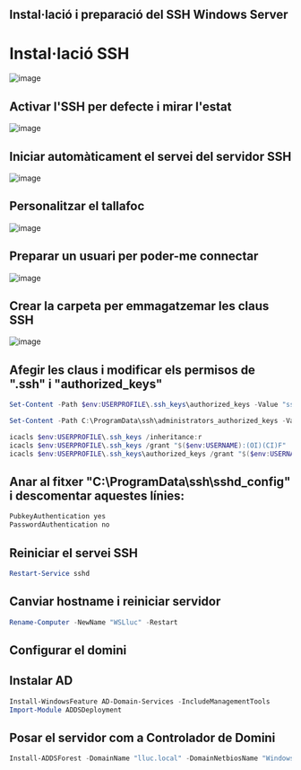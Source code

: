 ## Instal·lació i preparació del SSH Windows Server

# Instal·lació SSH
![image](https://github.com/user-attachments/assets/fe9fddaf-c3b1-4f4b-b10d-fed86d3576e4)

## Activar l'SSH per defecte i mirar l'estat
![image](https://github.com/user-attachments/assets/6a3b8b17-7ee4-4274-9d1b-d355b0f9fc7d)

## Iniciar automàticament el servei del servidor SSH
![image](https://github.com/user-attachments/assets/e1609683-0e11-43b9-9584-6794b376dca7)

## Personalitzar el tallafoc
![image](https://github.com/user-attachments/assets/f6802955-b9a9-4b6c-ad48-4cfaeaf332aa)

## Preparar un usuari per poder-me connectar
![image](https://github.com/user-attachments/assets/43810aff-d490-4d2f-89e5-1f4bafdaf07b)

## Crear la carpeta per emmagatzemar les claus SSH
![image](https://github.com/user-attachments/assets/b9fbd529-3b69-44a8-85e0-3c63e3e65bb4)

## Afegir les claus i modificar els permisos de ".ssh" i "authorized_keys"
```powershell
Set-Content -Path $env:USERPROFILE\.ssh_keys\authorized_keys -Value "ssh-rsa AAAAB3NzaC1yc2EAAAADAQABAAABAQDOVW8UbxENFatfzs1r6wN1+B56keMitZ72z+5sVf/8hcd8fe+EsshZhFJOC3a3N61/prje/gWwo+bjmY6ZzCGDp7bwZ9XIveYQuA3ALs063Y91dqnz277m4bNmNCzqVx84YRvYC5+LSUktXMrXM2xIa8iUi6szY4ZeUO8K1e1i89Ke8KgajbjrwVFqretw+pZj/xD+pjTov2oQIv7a5QbGp0lUVjhzDUdsDxidXepvTVjyoJCbiSncbFAp2VEK4SkFU5TNxQWcbEXCbjROUupR4yXz7Z4Onlj0XJ25I48hN7KxKeHg5+9PwV0b3PBZ2Ks/WyYjEXSH1YdMXsL6MHHb lluc@debian"

Set-Content -Path C:\ProgramData\ssh\administrators_authorized_keys -Value "ssh-rsa AAAAB3NzaC1yc2EAAAADAQABAAABAQDOVW8UbxENFatfzs1r6wN1+B56keMitZ72z+5sVf/8hcd8fe+EsshZhFJOC3a3N61/prje/gWwo+bjmY6ZzCGDp7bwZ9XIveYQuA3ALs063Y91dqnz277m4bNmNCzqVx84YRvYC5+LSUktXMrXM2xIa8iUi6szY4ZeUO8K1e1i89Ke8KgajbjrwVFqretw+pZj/xD+pjTov2oQIv7a5QbGp0lUVjhzDUdsDxidXepvTVjyoJCbiSncbFAp2VEK4SkFU5TNxQWcbEXCbjROUupR4yXz7Z4Onlj0XJ25I48hN7KxKeHg5+9PwV0b3PBZ2Ks/WyYjEXSH1YdMXsL6MHHb lluc@debian"

icacls $env:USERPROFILE\.ssh_keys /inheritance:r
icacls $env:USERPROFILE\.ssh_keys /grant "$($env:USERNAME):(OI)(CI)F"
icacls $env:USERPROFILE\.ssh_keys\authorized_keys /grant "$($env:USERNAME):F"
```

## Anar al fitxer "C:\ProgramData\ssh\sshd_config" i descomentar aquestes línies:
```powershell
PubkeyAuthentication yes
PasswordAuthentication no
```

## Reiniciar el servei SSH
```powershell
Restart-Service sshd
```

## Canviar hostname i reiniciar servidor
```powershell
Rename-Computer -NewName "WSLluc" -Restart
```

##  Configurar el domini

## Instalar AD
```powershell
Install-WindowsFeature AD-Domain-Services -IncludeManagementTools
Import-Module ADDSDeployment
```

## Posar el servidor com a Controlador de Domini
```powershell
Install-ADDSForest -DomainName "lluc.local" -DomainNetbiosName "WindowsServer22" -SafeModeAdministratorPassword (ConvertTo-SecureString -AsPlainText "Patata123." -Force) -InstallDns -Force
```
